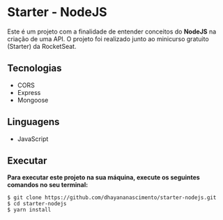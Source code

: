 # Starter - NodeJS
Este é um projeto com a finalidade de entender conceitos do **NodeJS** na criação de uma API. O projeto foi realizado junto ao minicurso gratuito (Starter) da RocketSeat.

## Tecnologias
* CORS
* Express
* Mongoose

## Linguagens
* JavaScript

## Executar
**Para executar este projeto na sua máquina, execute os seguintes comandos no seu terminal:**
```
$ git clone https://github.com/dhayananascimento/starter-nodejs.git
$ cd starter-nodejs
$ yarn install
```
